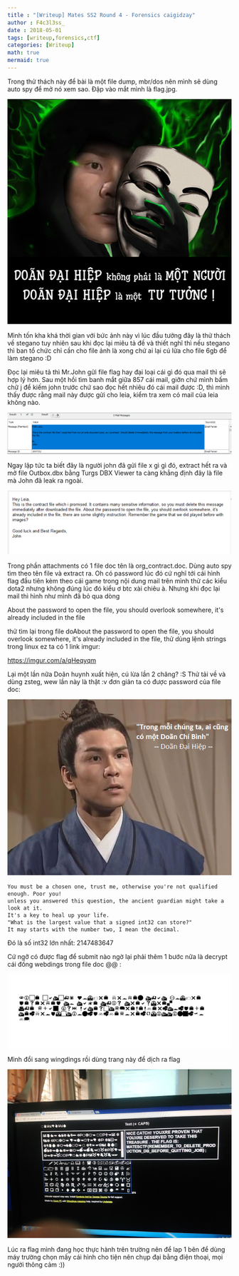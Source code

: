 ```yaml
---
title : "[Writeup] Mates SS2 Round 4 - Forensics caigidzay"
author : F4c3l3ss_
date : 2018-05-01
tags: [writeup,forensics,ctf]
categories: [Writeup]
math: true
mermaid: true
---
```

Trong thử thách này để bài là một file dump, mbr/dos nên mình sẽ dùng auto spy để mở nó xem sao. Đập vào mắt mình là flag.jpg.

![IMG](/assets/img/blog/hinh01.jpg)

Mình tốn kha khá thời gian với bức ảnh này vì lúc đầu tưởng đây là thử thách về stegano tuy nhiên sau khi đọc lại miêu tả đề và thiết nghĩ thì nếu stegano thì ban tổ chức chỉ cần cho file ảnh là xong chứ ai lại cú lừa cho file 6gb để làm stegano :D

Đọc lại miêu tả thì Mr.John gửi file flag hay đại loại cái gì đó qua mail thì sẽ hợp lý hơn.
Sau một hồi tìm banh mắt giữa 857 cái mail, giỡn chứ mình bấm chữ j để kiếm john trước  chứ sao đọc hết nhiêu đó cái mail được :D, thì mình thấy được rằng mail này được gửi cho leia, kiểm tra xem có mail của leia không nào.

![IMG](/assets/img/blog/hinh02.PNG)

Ngay lập tức ta biết đây là người john đã gửi file x gì gì đó, extract hết ra và mở file Outbox.dbx bằng Turgs DBX Viewer ta càng khẳng định đây là file mà John đã leak ra ngoài.

![IMG](/assets/img/blog/hinh03.PNG)

Trong phần attachments có 1 file doc tên là org_contract.doc. Dùng auto spy tìm theo tên file và extract ra. Oh có password lúc đó cứ nghĩ tới cái hình flag đầu tiên kèm theo cái game trong nội dung mail trên mình thử các kiểu dota2 nhưng không đúng lúc đó kiểu ơ btc xài chiêu à. Nhưng khi đọc lại mail thì hình như mình đã bỏ qua dòng

About the password to open the file, you should overlook somewhere, it's already included in the file

thử tìm lại trong file doAbout the password to open the file, you should overlook somewhere, it's already included in the file, thử dùng lệnh strings trong linux ez ta có 1 link imgur:

https://imgur.com/a/qHeqyqm

Lại một lần nữa Doãn huynh xuất hiện, cú lừa lần 2 chăng? :S Thử tải về và dùng zsteg, wew lần này là thật :v đơn giản ta có được password của file doc:

![IMG](/assets/img/blog/hinh4.PNG)

```Would yout like to open the gate to the super secret treasure?
You must be a chosen one, trust me, otherwise you're not qualified enough. Poor you!
unless you answered this question, the ancient guardian might take a look at it. 
It's a key to heal up your life.
"What is the largest value that a signed int32 can store?"
It may starts with the number two, I mean the decimal.
```

Đó là số int32 lớn nhất: 2147483647

Cứ ngỡ có được flag để submit nào ngờ lại phải thêm 1 bước nữa là decrypt cái đống webdings trong file doc @@ :

![IMG](/assets/img/blog/hinh05.PNG)

Mình đổi sang wingdings rồi dùng trang này để dịch ra flag

![IMG](/assets/img/blog/hinh6.JPG)

Lúc ra flag mình đang học thực hành trên trường nên để lap 1 bên để dùng máy trường chọn mấy cái hình cho tiện nên chụp đại bằng điện thoại, mọi người thông cảm :))

